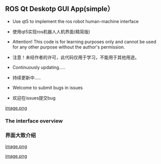 ## ROS Qt Deskotp GUI App(simple）
- Use qt5 to implement the ros robot human-machine interface

- 使用qt5实现ros机器人人机界面(精简版)

- Attention! This code is for learning purposes only and cannot be used for any other purpose without the author's permission.

- 注意！未经作者的许可，此代码仅用于学习，不能用于其他用途。

- Continuously updating.....

- 持续更新中.....

- Welcome to submit bugs in issues

- 欢迎在issues提交bug

[image.png](https://postimg.cc/f3Vkyh70)

### The interface overview
### 界面大致介绍

[image.png](https://postimg.cc/f3Vkyh70)

[image.png](https://postimg.cc/75Fb5WKs)